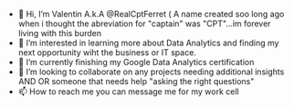 - 👋 Hi, I’m Valentin A.k.A @RealCptFerret ( A name created soo long ago when i thought the abreviation for "captain" was "CPT"...im forever living with this burden
- 👀 I’m interested in learning more about Data Analytics and finding my next opportunity wiht the business or IT space.
- 🌱 I’m currently finishing my Google Data Analytics certification
- 💞️ I’m looking to collaborate on any projects needing additional insights AND OR someone that needs help "asking the right questions"
- 📫 How to reach me you can message me for my work cell

<!---
RealCptFerret/RealCptFerret is a ✨ special ✨ repository because its `README.md` (this file) appears on your GitHub profile.
You can click the Preview link to take a look at your changes.
--->

